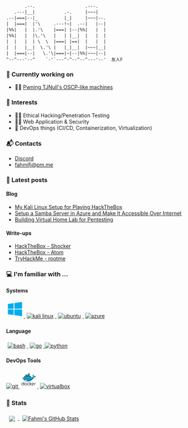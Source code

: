 ```
       .--.                   .---.
   .---|__|           .-.     |~~~|
.--|===|--|_          |_|     |~~~|--.
|  |===|  |'\     .---!~|  .--|   |--|
|%%|   |  |.'\    |===| |--|%%|   |  |
|%%|   |  |\.'\   |   | |__|  |   |  |
|  |   |  | \  \  |===| |==|  |   |  |
|  |   |__|  \.'\ |   |_|__|  |~~~|__|   
|  |===|--|   \.'\|===|~|--|%%|~~~|--|  
^--^---'--^    `-'`---^-^--^--^---'--'  友人F
```

### 🔭 Currently working on

- 🐱‍💻 [Pwning TJNull's OSCP-like machines](https://fahmifj.github.io/tags/oscp-like/)

### 🎯 Interests

- 🐱‍💻 Ethical Hacking/Penetration Testing
- 🐱‍💻 Web Application & Security
- 🤖 DevOps things (CI/CD, Containerization, Virtualization)

### 📬 Contacts

- [Discord](https://discord.com/users/305634994938707969)
- fahmifj@pm.me

### 📝 Latest posts

#### Blog

<!-- BLOG:START -->
- [My Kali Linux Setup for Playing HackTheBox](https://fahmifj.github.io/blog/my-kali-linux-setup-for-playing-hackthebox/)
- [Setup a Samba Server in Azure and Make It Accessible Over Internet](https://fahmifj.github.io/blog/setup-a-samba-server-in-azure-and-make-it-accessible-over-internet/)
- [Building Virtual Home Lab for Pentesting](https://fahmifj.github.io/blog/building-virtual-home-lab-for-pentesting/)
<!-- BLOG:END -->


#### Write-ups

<!-- BLOG-WR:START -->
- [HackTheBox - Shocker](https://fahmifj.github.io/writeups/hackthebox/htb-shocker/)
- [HackTheBox - Atom](https://fahmifj.github.io/writeups/hackthebox/htb-atom/)
- [TryHackMe - rootme](https://fahmifj.github.io/writeups/tryhackme/thm-rootme/)
<!-- BLOG-WR:END -->


### 💻 I'm familiar with ...

#### Systems

  <a href="https://www.microsoft.com/en-us/windows" target="_blank"> 
    <img src="https://raw.githubusercontent.com/devicons/devicon/master/icons/windows8/windows8-original.svg" alt="windows" height="40" style="margin:4px"> 
  </a>

  <a href="https://www.kali.org/" target="_blank"> 
    <img src="https://upload.wikimedia.org/wikipedia/commons/4/4b/Kali_Linux_2.0_wordmark.svg" alt="kali linux" height="40" style="margin:4px" > 
  </a>

  <a href="https://ubuntu.com/" target="_blank"> 
    <img src="https://www.vectorlogo.zone/logos/ubuntu/ubuntu-icon.svg" alt="ubuntu" height="40" style="margin:4px"> 
  </a>

  <a href="https://azure.microsoft.com/en-in/" target="_blank"> 
    <img src="https://www.vectorlogo.zone/logos/microsoft_azure/microsoft_azure-icon.svg" height="40" alt="azure" style="margin:4px"/> 
  </a>

#### Language
  <a href="https://www.gnu.org/software/bash/" target="_blank"> 
    <img src="https://www.vectorlogo.zone/logos/gnu_bash/gnu_bash-icon.svg" alt="bash" height="40" style="margin:4px" /> 
  </a> 

  <a href="https://golang.org" target="_blank"> 
    <img src="https://www.vectorlogo.zone/logos/golang/golang-icon.svg" alt="go" height="40" style="margin:4px;" > 
  </a>

  <a href="https://www.python.org" target="_blank"> 
    <img src="https://www.vectorlogo.zone/logos/python/python-icon.svg" alt="python" width="40" /> 
  </a>

#### DevOps Tools
  <a href="https://git-scm.com/" target="_blank"> 
    <img src="https://www.vectorlogo.zone/logos/git-scm/git-scm-icon.svg" alt="git" height="40" /> 
  </a>

  <a href="https://www.docker.com/" target="_blank"> 
    <img src="https://raw.githubusercontent.com/devicons/devicon/master/icons/docker/docker-original-wordmark.svg" alt="docker" width="40" style="margin:4px"/> 
  </a>

  <a href="https://www.virtualbox.org/" target="_blank"> 
    <img src="https://www.vectorlogo.zone/logos/virtualbox/virtualbox-icon.svg" alt="virtualbox" height="40" style="margin:4px"> 
  </a>

<br>

### 🔰 Stats
<!-- GitHub Stats -->

<a href="https://github.com/fahmifj">
  <img align="center" style="margin:0.5rem" src="https://github-readme-stats.vercel.app/api/top-langs/?username=fahmifj&hide=html,css,roff&title_color=ffffff&text_color=c9cacc&icon_color=4AB197&bg_color=1A2B34" />
</a>

<a href="https://github.com/fahmifj">
  <img align="center" style="margin:0.5rem" src="https://github-readme-stats.vercel.app/api?username=fahmifj&show_icons=true&line_height=27&count_private=true&title_color=ffffff&text_color=c9cacc&icon_color=4AB097&bg_color=1A2B34" alt="Fahmi's GitHub Stats" />
</a>